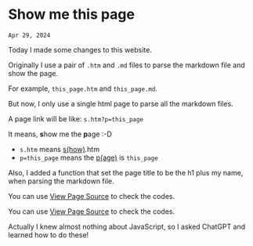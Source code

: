 # Show me this page
`Apr 29, 2024`

Today I made some changes to this website. 

Originally I use a pair of `.htm` and `.md` files to parse the markdown file and show the page.

For example, `this_page.htm` and `this_page.md`.

But now, I only use a single html page to parse all the markdown files.

A page link will be like: `s.htm?p=this_page`

It means, **s**how me the **p**age :-D
- `s.htm` means <u>s(how)</u>.htm
- `p=this_page` means the <u>p(age)</u> is `this_page`

Also, I added a function that set the page title to be the h1 plus my name, when parsing the markdown file.

You can use [View Page Source](view-source:https://evenc.org/o/s.htm?p=show_page) to check the codes.

You can use <a href="view-source:https://evenc.org/o/s.htm?p=show_page">View Page Source</a> to check the codes.

Actually I knew almost nothing about JavaScript, so I asked ChatGPT and learned how to do these!
